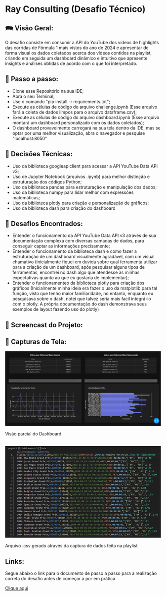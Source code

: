 # Ray Consulting (Desafio Técnico)

## 🗪 Visão Geral:
<p>
O desafio consiste  em consumir a API do YouTube dos vídeos de highlights das corridas de Fórmula 1 mais vistos do ano de 2024 e apresentar de forma visual os dados coletados acerca dos vídeos contidos na playlist, criando em seguida um dashboard dinãmico e intuitivo que apresente insights e análises obtidas de acordo com o que foi interpretado.
</p>

## 📝 Passo a passo:
<ul>
  <li>Clone esse Repositório na sua IDE;</li>
  <li>Abra o seu Terminal;</li>
  <li>Use o comando "pip install -r requirements.txt";</li>
  <li>Execute as células de código do arquivo challenge.ipynb (Esse arquivo fará a coleta de dados limpos para o arquivo dataframe.csv);</li>
  <li>Execute as células de código do arquivo dashboard.ipynb (Esse arquivo montará um dashboard personalizado com os dados coletados);</li>
  <li>O dashboard provavelmente carregará na sua tela dentro da IDE, mas se optar por uma melhor visualização, abra o navegador e pesquise "localhost:8050"</li>
</ul>

## 📝 Decisões Técnicas:
<ul>
  <li>Uso da biblioteca googleapiclient para acessar a API YouTube Data API v3;</li>
  <li>Uso de Jupyter Notebook (arquivos .ipynb) para melhor distinção e estruturação dos códigos Python;</li>
  <li>Uso da biblioteca pandas para estruturação e manipulação dos dados;</li>
  <li>Uso da biblioteca numpy para lidar melhor com expressões matemáticas;</li>
  <li>Uso da biblioteca plotly para criação e personalização de gráficos;</li>
  <li>Uso da biblioteca dash para criação do dashboard</li>
</ul>

## 📝 Desafios Encontrados:
<ul>
  <li>Entender o funcionamento da API YouTube Data API v3 através de sua documentação complexa com diversas camadas de dados, para conseguir captar as informações precisamente;</li>
  <li>Entender o funcionamento da biblioteca dash e como fazer a estruturação de um dashboard visualmente agradável, com um visual chamativo (Inicialmente fiquei em duvida sobre qual ferramenta utilizar para a criação de um dashboard, após pesquisar alguns tipos de ferramentas, encontrei no dash algo que atendesse às minhas expectativas quanto ao que eu gostaria de implementar);</li>
  <li>Entender o funcionamenteo da biblioteca plotly para criação dos gráficos (Inicialmente minha ideia era fazer o uso da matplotlib para tal função, visto que tenho maior familiaridade, no entanto, enquanto eu pesquisava sobre o dash, notei que talvez seria mais facil integrá-lo com o plotly. A própria documentação do dash demonstrava seus exemplos de layout fazendo uso do plotly)</li>
</ul>

## 🎥 Screencast do Projeto:


## 🎥 Capturas de Tela:
<img src="/imgdashboard.PNG" width="750" />
<p>Visão parcial do Dashboard</p>
<br>
<img src="/arquivocsv.PNG" width="750" />
<p>Arquivo .csv gerado através da captura de dados feita na playlist</p>

## Links:

<p>Segue abaixo o link para o documento de passo a passo para a realização correta do desafio antes de começar a por em prática</p>
<a href="https://1drv.ms/w/c/fcdd49a0c68b61a0/EUHxwrQTSCdCqEd0Z-sPf9sBcyYD7YdfMgeiisn6Wlbv-Q?e=oarWbm">Clique aqui</a>

